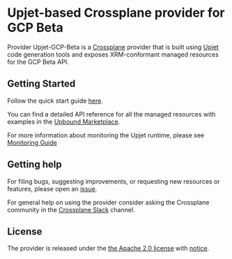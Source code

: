 <!--
SPDX-FileCopyrightText: 2023 The Crossplane Authors <https://crossplane.io>

SPDX-License-Identifier: CC-BY-4.0
-->

# Upjet-based Crossplane provider for GCP Beta

Provider Upjet-GCP-Beta is a [Crossplane](https://crossplane.io/) provider that
is built using [Upjet](https://github.com/crossplane/upjet) code
generation tools and exposes XRM-conformant managed resources for the
GCP Beta API.

## Getting Started

Follow the quick start
guide [here](https://marketplace.upbound.io/providers/upbound/provider-family-gcp-beta/latest/docs/quickstart).

You can find a detailed API reference for all the managed resources with examples in
the [Upbound Marketplace](https://marketplace.upbound.io/providers/upbound/provider-family-gcp-beta/latest/managed-resources).

For more information about monitoring the Upjet runtime, please
see [Monitoring Guide](https://github.com/crossplane/upjet/blob/main/docs/monitoring.md)

## Getting help

For filing bugs, suggesting improvements, or requesting new resources or features, please
open an [issue](https://github.com/upbound/provider-upjet-gcp-beta/issues/new/choose).

For general help on using the provider consider asking the Crossplane community in the
[Crossplane Slack](https://slack.crossplane.io) channel.

## License

The provider is released under the [the Apache 2.0 license](LICENSE) with [notice](NOTICE).
